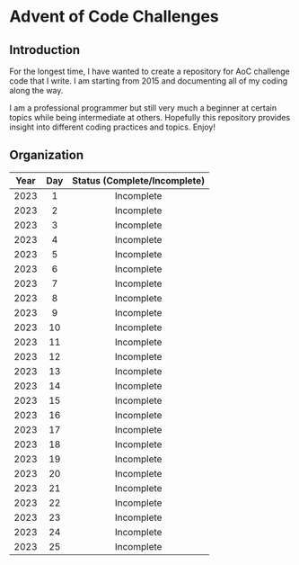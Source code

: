 # Advent of Code Challenges

## Introduction

For the longest time, I have wanted to create a repository for AoC challenge code that I write. I am starting from 2015 and documenting all of my coding along the way. 

I am a professional programmer but still very much a beginner at certain topics while being intermediate at others. Hopefully this repository provides insight into different coding practices and topics. Enjoy!

## Organization

| Year | Day | Status (Complete/Incomplete) |
|:----:|:---:|:----------------------------:|
| 2023 | 1 | Incomplete |
| 2023 | 2 | Incomplete |
| 2023 | 3 | Incomplete |
| 2023 | 4 | Incomplete |
| 2023 | 5 | Incomplete |
| 2023 | 6 | Incomplete |
| 2023 | 7 | Incomplete |
| 2023 | 8 | Incomplete |
| 2023 | 9 | Incomplete |
| 2023 | 10 | Incomplete |
| 2023 | 11 | Incomplete |
| 2023 | 12 | Incomplete |
| 2023 | 13 | Incomplete |
| 2023 | 14 | Incomplete |
| 2023 | 15 | Incomplete |
| 2023 | 16 | Incomplete |
| 2023 | 17 | Incomplete |
| 2023 | 18 | Incomplete |
| 2023 | 19 | Incomplete |
| 2023 | 20 | Incomplete |
| 2023 | 21 | Incomplete |
| 2023 | 22 | Incomplete |
| 2023 | 23 | Incomplete |
| 2023 | 24 | Incomplete |
| 2023 | 25 | Incomplete |
